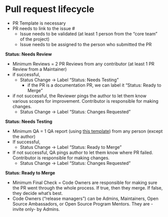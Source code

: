 # Pull request lifecycle

* PR Template is necessary
* PR needs to link to the issue #
    * Issue needs to be validated (at least 1 person from the “core team” of the project)
    * Issue needs to be assigned to the person who submitted the PR 

**Status: Needs Review**

* Minimum Reviews = 2 PR Reviews from any contributor (at least 1 PR Review from a Maintainer)
* if successful, 
    * Status Change → Label “Status: Needs Testing”
        * if the PR is a documentation PR, we can label it “Status: Ready to Merge”
* if not successful, the Reviewer pings the author to let them know various scopes for improvement. Contributor is responsible for making changes.
    * Status Change → Label “Status: Changes Requested”

**Status: Needs Testing**

* Minimum QA = 1 QA report (using [this template](quality-assurance.md#how-to-test-a-pr)) from any person (except the author)
* If successful, 
    * Status Change → Label “Status: Ready to Merge”
* If not successful, QA pings author to let them know where PR failed. Contributor is responsible for making changes.
    * Status Change → Label “Status: Changes Requested”

**Status: Ready to Merge**

* Minimum Final Check = Code Owners are responsible for making sure the PR went through the whole process. If true, then they merge. If false, they decide what’s best.  
* Code Owners (“release managers”) can be Admins, Maintainers, Open Source Ambassadors, or Open Source Program Mentors. They are -invite only- by Admins.
